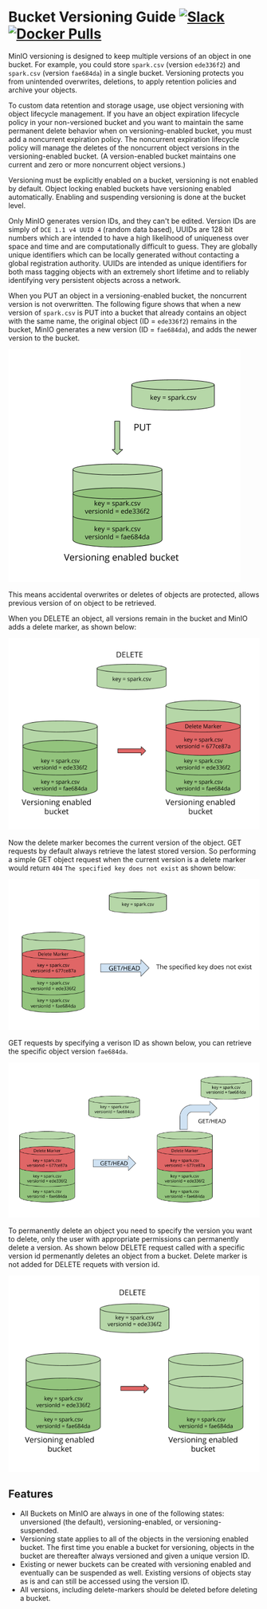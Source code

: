 # Bucket Versioning Guide [![Slack](https://slack.min.io/slack?type=svg)](https://slack.min.io) [![Docker Pulls](https://img.shields.io/docker/pulls/minio/minio.svg?maxAge=604800)](https://hub.docker.com/r/minio/minio/)

MinIO versioning is designed to keep multiple versions of an object in one bucket. For example, you could store `spark.csv` (version `ede336f2`) and `spark.csv` (version `fae684da`) in a single bucket. Versioning protects you from unintended overwrites, deletions, to apply retention policies and archive your objects.

To custom data retention and storage usage, use object versioning with object lifecycle management.  If you have an object expiration lifecycle policy in your non-versioned bucket and you want to maintain the same permanent delete behavior when on versioning-enabled bucket, you must add a noncurrent expiration policy. The noncurrent expiration lifecycle policy will manage the deletes of the noncurrent object versions in the versioning-enabled bucket. (A version-enabled bucket maintains one current and zero or more noncurrent object versions.)

Versioning must be explicitly enabled on a bucket, versioning is not enabled by default. Object locking enabled buckets have versioning enabled automatically. Enabling and suspending versioning is done at the bucket level.

Only MinIO generates version IDs, and they can't be edited. Version IDs are simply of `DCE 1.1 v4 UUID 4` (random data based), UUIDs are 128 bit numbers which are intended to have a high likelihood of uniqueness over space and time and are computationally difficult to guess. They are globally unique identifiers which can be locally generated without contacting a global registration authority. UUIDs are intended as unique identifiers for both mass tagging objects with an extremely short lifetime and to reliably identifying very persistent objects across a network.

When you PUT an object in a versioning-enabled bucket, the noncurrent version is not overwritten. The following figure shows that when a new version of `spark.csv` is PUT into a bucket that already contains an object with the same name, the original object (ID = `ede336f2`) remains in the bucket, MinIO generates a new version (ID = `fae684da`), and adds the newer version to the bucket.

![put](versioning_PUT_versionEnabled.png)

This means accidental overwrites or deletes of objects are protected, allows previous version of on object to be retrieved.

When you DELETE an object, all versions remain in the bucket and MinIO adds a delete marker, as shown below:

![delete](versioning_DELETE_versionEnabled.png)

Now the delete marker becomes the current version of the object. GET requests by default always retrieve the latest stored version. So performing a simple GET object request when the current version is a delete marker would return `404` `The specified key does not exist` as shown below:

![get](versioning_GET_versionEnabled.png)

GET requests by specifying a verison ID as shown below, you can retrieve the specific object version `fae684da`.

![get_version_id](versioning_GET_versionEnabled_id.png)

To permanently delete an object you need to specify the version you want to delete, only the user with appropriate permissions can permanently delete a version.  As shown below DELETE request called with a specific version id permenantly deletes an object from a bucket. Delete marker is not added for DELETE requets with version id.

![delete_version_id](versioning_DELETE_versionEnabled_id.png)

## Features
- All Buckets on MinIO are always in one of the following states: unversioned (the default), versioning-enabled, or versioning-suspended.
- Versioning state applies to all of the objects in the versioning enabled bucket. The first time you enable a bucket for versioning, objects in the bucket are thereafter always versioned and given a unique version ID.
- Existing or newer buckets can be created with versioning enabled and eventually can be suspended as well. Existing versions of objects stay as is and can still be accessed using the version ID.
- All versions, including delete-markers should be deleted before deleting a bucket.
